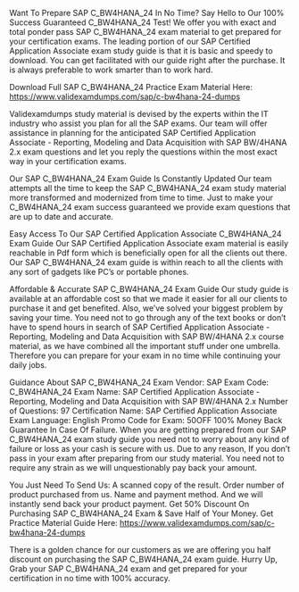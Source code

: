 Want To Prepare SAP C_BW4HANA_24 In No Time? Say Hello to Our 100% Success Guaranteed C_BW4HANA_24 Test!
We offer you with exact and total ponder pass SAP C_BW4HANA_24 exam material to get prepared for your certification exams. The leading portion of our SAP Certified Application Associate exam study guide is that it is basic and speedy to download. You can get facilitated with our guide right after the purchase. It is always preferable to work smarter than to work hard.

Download Full SAP C_BW4HANA_24 Practice Exam Material Here: https://www.validexamdumps.com/sap/c-bw4hana-24-dumps


Validexamdumps study material is devised by the experts within the IT industry who assist you plan for all the SAP exams. Our team will offer assistance in planning for the anticipated SAP Certified Application Associate - Reporting, Modeling and Data Acquisition with SAP BW/4HANA 2.x exam questions and let you reply the questions within the most exact way in your certification exams.

Our SAP C_BW4HANA_24 Exam Guide Is Constantly Updated
Our team attempts all the time to keep the SAP C_BW4HANA_24 exam study material more transformed and modernized from time to time. Just to make your C_BW4HANA_24 exam success guaranteed we provide exam questions that are up to date and accurate.

Easy Access To Our SAP Certified Application Associate C_BW4HANA_24 Exam Guide
Our SAP Certified Application Associate exam material is easily reachable in Pdf form which is beneficially open for all the clients out there. Our SAP C_BW4HANA_24 exam guide is within reach to all the clients with any sort of gadgets like PC’s or portable phones.

Affordable & Accurate SAP C_BW4HANA_24 Exam Guide
Our study guide is available at an affordable cost so that we made it easier for all our clients to purchase it and get benefited. Also, we’ve solved your biggest problem by saving your time. You need not to go through any of the text books or don’t have to spend hours in search of SAP Certified Application Associate - Reporting, Modeling and Data Acquisition with SAP BW/4HANA 2.x course material, as we have combined all the important stuff under one umbrella. Therefore you can prepare for your exam in no time while continuing your daily jobs.

Guidance About SAP C_BW4HANA_24 Exam
Vendor: SAP
Exam Code: C_BW4HANA_24
Exam Name: SAP Certified Application Associate - Reporting, Modeling and Data Acquisition with SAP BW/4HANA 2.x
Number of Questions: 97
Certification Name: SAP Certified Application Associate
Exam Language: English
Promo Code for Exam: 50OFF
100% Money Back Guarantee In Case Of Failure.
When you are getting prepared from our SAP C_BW4HANA_24 exam study guide you need not to worry about any kind of failure or loss as your cash is secure with us. Due to any reason, If you don’t pass in your exam after preparing from our study material. You need not to require any strain as we will unquestionably pay back your amount.

You Just Need To Send Us:
A scanned copy of the result.
Order number of product purchased from us.
Name and payment method.
And we will instantly send back your product payment.
Get 50% Discount On Purchasing SAP C_BW4HANA_24 Exam & Save Half of Your Money.
Get Practice Material Guide Here: https://www.validexamdumps.com/sap/c-bw4hana-24-dumps

There is a golden chance for our customers as we are offering you half discount on purchasing the SAP C_BW4HANA_24 exam guide. Hurry Up, Grab your SAP C_BW4HANA_24 exam and get prepared for your certification in no time with 100% accuracy.

